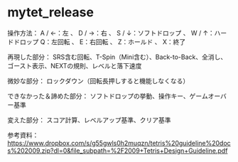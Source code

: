 # mytet_release

操作方法：
A / ←：左 、 D / →：右 、 S / ↓：ソフトドロップ 、 W / ↑：ハードドロップ
Q：左回転 、 E：右回転 、 Z：ホールド 、 X：終了

再現した部分： 
SRS含む回転、T-Spin（Mini含む）、Back-to-Back、全消し、ゴースト表示、NEXTの規則、レベルと落下速度

微妙な部分： 
ロックダウン（回転長押しすると機能しなくなる）

できなかった＆諦めた部分： 
ソフトドロップの挙動、操作キー、ゲームオーバー基準

変えた部分： 
スコア計算、レベルアップ基準、クリア基準

参考資料：
https://www.dropbox.com/s/g55gwls0h2muqzn/tetris%20guideline%20docs%202009.zip?dl=0&file_subpath=%2F2009+Tetris+Design+Guideline.pdf
